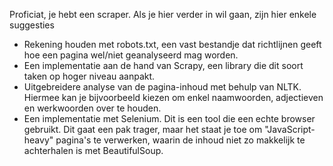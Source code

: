 Proficiat, je hebt een scraper.
Als je hier verder in wil gaan, zijn hier enkele suggesties

- Rekening houden met robots.txt, een vast bestandje dat richtlijnen geeft hoe een pagina wel/niet geanalyseerd mag worden.
- Een implementatie aan de hand van Scrapy, een library die dit soort taken op hoger niveau aanpakt.
- Uitgebreidere analyse van de pagina-inhoud met behulp van NLTK. Hiermee kan je bijvoorbeeld kiezen om enkel naamwoorden, adjectieven en werkwoorden over te houden.
- Een implementatie met Selenium. Dit is een tool die een echte browser gebruikt. Dit gaat een pak trager, maar het staat je toe om "JavaScript-heavy" pagina's te verwerken, waarin de inhoud niet zo makkelijk te achterhalen is met BeautifulSoup.
